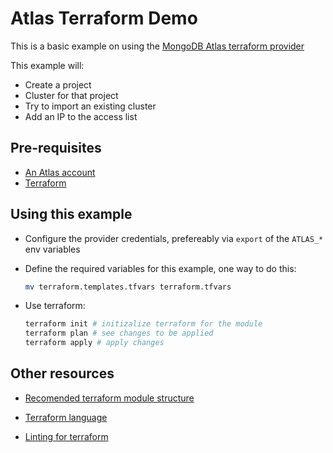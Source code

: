 # Atlas Terraform Demo

This is a basic example on using the [MongoDB Atlas terraform provider](https://registry.terraform.io/providers/mongodb/mongodbatlas/latest)

This example will:
- Create a project
- Cluster for that project
- Try to import an existing cluster
- Add an IP to the access list 

## Pre-requisites 

- [An Atlas account](https://www.mongodb.com/cloud/atlas/register)
- [Terraform](https://learn.hashicorp.com/terraform)


## Using this example

- Configure the provider credentials, prefereably via `export` of the `ATLAS_*` env variables

- Define the required variables for this example, one way to do this:
    ```bash
    mv terraform.templates.tfvars terraform.tfvars
    ```

- Use terraform:
    ```bash
    terraform init # initizalize terraform for the module
    terraform plan # see changes to be applied
    terraform apply # apply changes
    ```

## Other resources

- [Recomended terraform module structure](https://www.terraform.io/docs/language/modules/develop/structure.html)

- [Terraform language](https://www.terraform.io/docs/language/index.html)

- [Linting for terraform](https://github.com/terraform-linters/tflint)
